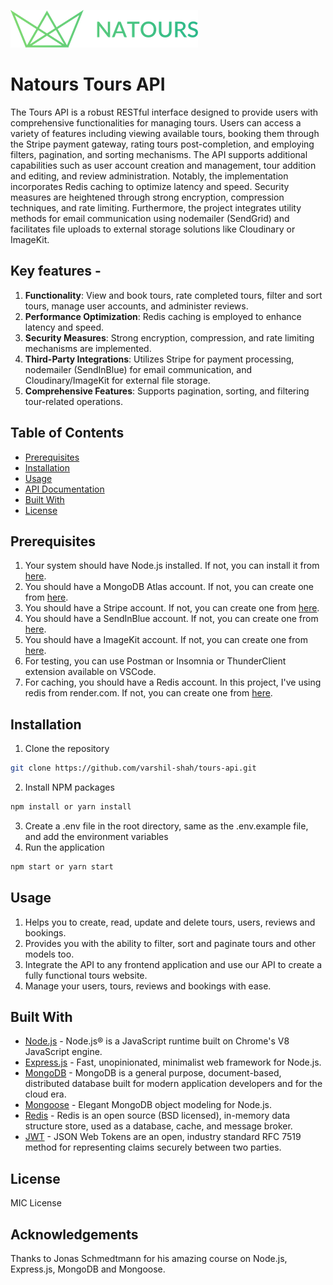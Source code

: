 ![Natours-Logo](public/img/logo-green.png)

# Natours Tours API

The Tours API is a robust RESTful interface designed to provide users with comprehensive functionalities for managing tours. Users can access a variety of features including viewing available tours, booking them through the Stripe payment gateway, rating tours post-completion, and employing filters, pagination, and sorting mechanisms. The API supports additional capabilities such as user account creation and management, tour addition and editing, and review administration. Notably, the implementation incorporates Redis caching to optimize latency and speed. Security measures are heightened through strong encryption, compression techniques, and rate limiting. Furthermore, the project integrates utility methods for email communication using nodemailer (SendGrid) and facilitates file uploads to external storage solutions like Cloudinary or ImageKit.

## Key features -

1. **Functionality**: View and book tours, rate completed tours, filter and sort tours, manage user accounts, and administer reviews.
2. **Performance Optimization**: Redis caching is employed to enhance latency and speed.
3. **Security Measures**: Strong encryption, compression, and rate limiting mechanisms are implemented.
4. **Third-Party Integrations**: Utilizes Stripe for payment processing, nodemailer (SendInBlue) for email communication, and Cloudinary/ImageKit for external file storage.
5. **Comprehensive Features**: Supports pagination, sorting, and filtering tour-related operations.

## Table of Contents

- [Prerequisites](#prerequisites)
- [Installation](#installation)
- [Usage](#usage)
- [API Documentation](https://documenter.getpostman.com/view/15093060/Tz5tZ6Zo)
- [Built With](#built-with)
- [License](#license)

## Prerequisites

1. Your system should have Node.js installed. If not, you can install it from [here](https://nodejs.org/en/download/).
2. You should have a MongoDB Atlas account. If not, you can create one from [here](https://www.mongodb.com/cloud/atlas/register).
3. You should have a Stripe account. If not, you can create one from [here](https://dashboard.stripe.com/register).
4. You should have a SendInBlue account. If not, you can create one from [here](https://www.sendinblue.com/).
5. You should have a ImageKit account. If not, you can create one from [here](https://imagekit.io/).
6. For testing, you can use Postman or Insomnia or ThunderClient extension available on VSCode.
7. For caching, you should have a Redis account. In this project, I've using redis from render.com. If not, you can create one from [here](https://render.com/).

## Installation

1. Clone the repository

```sh
git clone https://github.com/varshil-shah/tours-api.git
```

2. Install NPM packages

```sh
npm install or yarn install
```

3. Create a .env file in the root directory, same as the .env.example file, and add the environment variables
4. Run the application

```sh
npm start or yarn start
```

## Usage

1. Helps you to create, read, update and delete tours, users, reviews and bookings.
2. Provides you with the ability to filter, sort and paginate tours and other models too.
3. Integrate the API to any frontend application and use our API to create a fully functional tours website.
4. Manage your users, tours, reviews and bookings with ease.

## Built With

- [Node.js](https://nodejs.org/en/) - Node.js® is a JavaScript runtime built on Chrome's V8 JavaScript engine.
- [Express.js](https://expressjs.com/) - Fast, unopinionated, minimalist web framework for Node.js.
- [MongoDB](https://www.mongodb.com/) - MongoDB is a general purpose, document-based, distributed database built for modern application developers and for the cloud era.
- [Mongoose](https://mongoosejs.com/) - Elegant MongoDB object modeling for Node.js.
- [Redis](https://redis.io/) - Redis is an open source (BSD licensed), in-memory data structure store, used as a database, cache, and message broker.
- [JWT](https://jwt.io/) - JSON Web Tokens are an open, industry standard RFC 7519 method for representing claims securely between two parties.

## License

MIC License

## Acknowledgements

Thanks to Jonas Schmedtmann for his amazing course on Node.js, Express.js, MongoDB and Mongoose.
